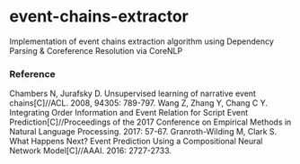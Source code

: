# event-chains-extractor
Implementation of event chains extraction algorithm using Dependency Parsing &amp; Coreference Resolution via CoreNLP

### Reference
Chambers N, Jurafsky D. Unsupervised learning of narrative event chains[C]//ACL. 2008, 94305: 789-797.
Wang Z, Zhang Y, Chang C Y. Integrating Order Information and Event Relation for Script Event Prediction[C]//Proceedings of the 2017 Conference on Empirical Methods in Natural Language Processing. 2017: 57-67.
Granroth-Wilding M, Clark S. What Happens Next? Event Prediction Using a Compositional Neural Network Model[C]//AAAI. 2016: 2727-2733.
